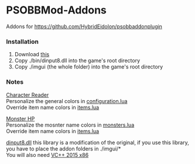 # PSOBBMod-Addons
Addons for https://github.com/HybridEidolon/psobbaddonplugin

### Installation  
1. Download [this](https://github.com/Solybum/PSOBBMod-Addons/archive/master.zip)
2. Copy ./bin/dinput8.dll into the game's root directory
3. Copy ./imgui (the whole folder) into the game's root directory

### Notes  
[Character Reader](https://github.com/Solybum/PSOBBMod-Addons/tree/master/imgui/Character%20Reader)  
Personalize the general colors in [configuration.lua](https://github.com/Solybum/PSOBBMod-Addons/blob/master/imgui/Character%20Reader/configuration.lua)  
Override item name colors in [items.lua](https://github.com/Solybum/PSOBBMod-Addons/blob/master/imgui/lib/items.lua)  
  
[Monster HP](https://github.com/Solybum/PSOBBMod-Addons/tree/master/imgui/Monster%20HP)  
Personalize the mosnter name colors in [monsters.lua](https://github.com/Solybum/PSOBBMod-Addons/blob/master/imgui/Monster%20HP/monsters.lua)  
Override item name colors in [items.lua](https://github.com/Solybum/PSOBBMod-Addons/blob/master/imgui/Character%20Reader/items.lua)  

[dinput8.dll](https://github.com/Solybum/PSOBBMod-Addons/raw/master/bin/dinput8.dll) this library is a modification of the original, if you use this library, you have to place the addon folders in ./imgui/\*  
You will also need [VC++ 2015 x86](https://www.microsoft.com/en-us/download/details.aspx?id=53840)  
